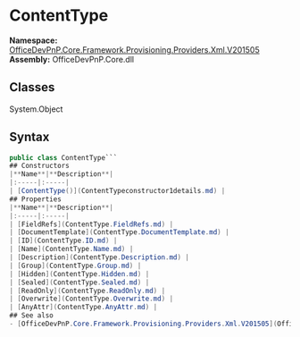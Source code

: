 # ContentType

**Namespace:** [OfficeDevPnP.Core.Framework.Provisioning.Providers.Xml.V201505](OfficeDevPnP.Core.Framework.Provisioning.Providers.Xml.V201505.md)
**Assembly:** OfficeDevPnP.Core.dll
## Classes
System.Object
## Syntax
```C#
public class ContentType```
## Constructors
|**Name**|**Description**|
|:-----|:-----|
| [ContentType()](ContentTypeconstructor1details.md) | 
## Properties
|**Name**|**Description**|
|:-----|:-----|
| [FieldRefs](ContentType.FieldRefs.md) | 
| [DocumentTemplate](ContentType.DocumentTemplate.md) | 
| [ID](ContentType.ID.md) | 
| [Name](ContentType.Name.md) | 
| [Description](ContentType.Description.md) | 
| [Group](ContentType.Group.md) | 
| [Hidden](ContentType.Hidden.md) | 
| [Sealed](ContentType.Sealed.md) | 
| [ReadOnly](ContentType.ReadOnly.md) | 
| [Overwrite](ContentType.Overwrite.md) | 
| [AnyAttr](ContentType.AnyAttr.md) | 
## See also
- [OfficeDevPnP.Core.Framework.Provisioning.Providers.Xml.V201505](OfficeDevPnP.Core.Framework.Provisioning.Providers.Xml.V201505.md)
